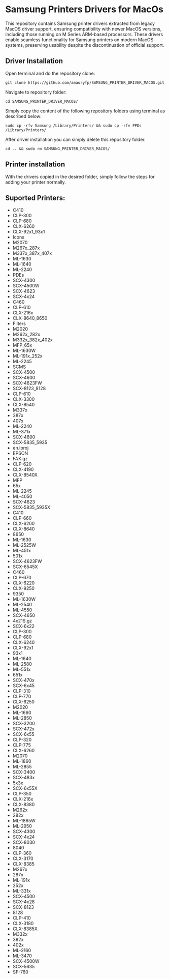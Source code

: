 # Samsung Printers Drivers for MacOs

This repository contains Samsung printer drivers extracted from legacy MacOS driver support, ensuring compatibility with newer MacOS versions, including those running on M Series ARM-based processors. These drivers enable seamless functionality for Samsung printers on modern MacOS systems, preserving usability despite the discontinuation of official support.

## Driver Installation

Open terminal and do the repository clone:

    git clone https://github.com/amauryfp/SAMSUNG_PRINTER_DRIVER_MACOS.git

Navigate to repository folder:

    cd SAMSUNG_PRINTER_DRIVER_MACOS/

Simply copy the content of the following repository folders using terminal as described below:

    sudo cp -rfv Samsung /Library/Printers/ && sudo cp -rfv PPDs /Library/Printers/

After driver installation you can simply delete this repository folder.

    cd .. && sudo rm SAMSUNG_PRINTER_DRIVER_MACOS/
    
## Printer installation

With the drivers copied in the desired folder, simply follow the steps for adding your printer normally.

## Suported Printers:

- C410
- CLP-300
- CLP-680
- CLX-6260
- CLX-92x1_93x1
- Icons
- M2070
- M267x_287x
- M337x_387x_407x
- ML-1630
- ML-1640
- ML-2240
- PDEs
- SCX-4300
- SCX-4500W
- SCX-4623
- SCX-4x24
- C460
- CLP-610
- CLX-216x
- CLX-8640_8650
- Filters
- M2020
- M262x_282x
- M332x_382x_402x
- MFP_65x
- ML-1630W
- ML-191x_252x
- ML-2245
- SCMS
- SCX-4500
- SCX-4600
- SCX-4623FW
- SCX-8123_8128
- CLP-610
- CLX-3300
- CLX-8540
- M337x
- 387x
- 407x
- ML-2240
- ML-371x
- SCX-4600
- SCX-5835_5935
- en.lproj
- EPSON
- FAX.gz
- CLP-620
- CLX-4190
- CLX-8540X
- MFP
- 65x
- ML-2245
- ML-4050
- SCX-4623
- SCX-5835_5935X
- C410
- CLP-660
- CLX-6200
- CLX-8640
- 8650
- ML-1630
- ML-2525W
- ML-451x
- 501x
- SCX-4623FW
- SCX-6545X
- C460
- CLP-670
- CLX-6220
- CLX-9250
- 9350
- ML-1630W
- ML-2540
- ML-4550
- SCX-4650
- 4x21S.gz
- SCX-6x22
- CLP-300
- CLP-680
- CLX-6240
- CLX-92x1
- 93x1
- ML-1640
- ML-2580
- ML-551x
- 651x
- SCX-470x
- SCX-6x45
- CLP-310
- CLP-770
- CLX-6250
- M2020
- ML-1660
- ML-2850
- SCX-3200
- SCX-472x
- SCX-6x55
- CLP-320
- CLP-775
- CLX-6260
- M2070
- ML-1860
- ML-2855
- SCX-3400
- SCX-483x
- 5x3x
- SCX-6x55X
- CLP-350
- CLX-216x
- CLX-8380
- M262x
- 282x
- ML-1865W
- ML-2950
- SCX-4300
- SCX-4x24
- SCX-8030
- 8040
- CLP-360
- CLX-3170
- CLX-8385
- M267x
- 287x
- ML-191x
- 252x
- ML-331x
- SCX-4500
- SCX-4x28
- SCX-8123
- 8128
- CLP-410
- CLX-3180
- CLX-8385X
- M332x
- 382x
- 402x
- ML-2160
- ML-3470
- SCX-4500W
- SCX-5635
- SF-760
